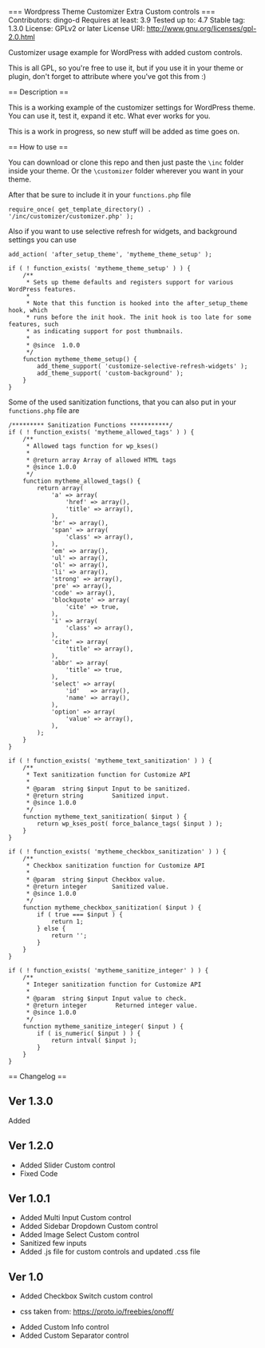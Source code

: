 === Wordpress Theme Customizer Extra Custom controls ===
Contributors: dingo-d
Requires at least: 3.9
Tested up to: 4.7
Stable tag: 1.3.0
License: GPLv2 or later
License URI: http://www.gnu.org/licenses/gpl-2.0.html

Customizer usage example for WordPress with added custom controls.

This is all GPL, so you're free to use it, but if you use it in your theme or plugin, don't forget to attribute where you've got this from :)

== Description ==

This is a working example of the customizer settings for WordPress theme. You can use it, test it, expand it etc. What ever works for you.

This is a work in progress, so new stuff will be added as time goes on.

== How to use ==

You can download or clone this repo and then just paste the `\inc` folder inside your theme. Or the `\customizer` folder wherever you want in your theme.

After that be sure to include it in your `functions.php` file

```
require_once( get_template_directory() . '/inc/customizer/customizer.php' );
```

Also if you want to use selective refresh for widgets, and background settings you can use

```
add_action( 'after_setup_theme', 'mytheme_theme_setup' );

if ( ! function_exists( 'mytheme_theme_setup' ) ) {
	/**
	 * Sets up theme defaults and registers support for various WordPress features.
	 *
	 * Note that this function is hooked into the after_setup_theme hook, which
	 * runs before the init hook. The init hook is too late for some features, such
	 * as indicating support for post thumbnails.
	 *
	 * @since  1.0.0
	 */
	function mytheme_theme_setup() {
		add_theme_support( 'customize-selective-refresh-widgets' );
		add_theme_support( 'custom-background' );
	}
}
```

Some of the used sanitization functions, that you can also put in your `functions.php` file are

```
/********* Sanitization Functions ***********/
if ( ! function_exists( 'mytheme_allowed_tags' ) ) {
	/**
	 * Allowed tags function for wp_kses()
	 *
	 * @return array Array of allowed HTML tags
	 * @since 1.0.0
	 */
	function mytheme_allowed_tags() {
		return array(
			'a' => array(
				'href' => array(),
				'title' => array(),
			),
			'br' => array(),
			'span' => array(
				'class' => array(),
			),
			'em' => array(),
			'ul' => array(),
			'ol' => array(),
			'li' => array(),
			'strong' => array(),
			'pre' => array(),
			'code' => array(),
			'blockquote' => array(
				'cite' => true,
			),
			'i' => array(
				'class' => array(),
			),
			'cite' => array(
				'title' => array(),
			),
			'abbr' => array(
				'title' => true,
			),
			'select' => array(
				'id'   => array(),
				'name' => array(),
			),
			'option' => array(
				'value' => array(),
			),
		);
	}
}

if ( ! function_exists( 'mytheme_text_sanitization' ) ) {
	/**
	 * Text sanitization function for Customize API
	 *
	 * @param  string $input Input to be sanitized.
	 * @return string        Sanitized input.
	 * @since 1.0.0
	 */
	function mytheme_text_sanitization( $input ) {
		return wp_kses_post( force_balance_tags( $input ) );
	}
}

if ( ! function_exists( 'mytheme_checkbox_sanitization' ) ) {
	/**
	 * Checkbox sanitization function for Customize API
	 *
	 * @param  string $input Checkbox value.
	 * @return integer       Sanitized value.
	 * @since 1.0.0
	 */
	function mytheme_checkbox_sanitization( $input ) {
		if ( true === $input ) {
			return 1;
		} else {
			return '';
		}
	}
}

if ( ! function_exists( 'mytheme_sanitize_integer' ) ) {
	/**
	 * Integer sanitization function for Customize API
	 *
	 * @param  string $input Input value to check.
	 * @return integer        Returned integer value.
	 * @since 1.0.0
	 */
	function mytheme_sanitize_integer( $input ) {
		if ( is_numeric( $input ) ) {
			return intval( $input );
		}
	}
}
```

== Changelog ==

## Ver 1.3.0

Added

## Ver 1.2.0

* Added Slider Custom control
* Fixed Code

## Ver 1.0.1

* Added Multi Input Custom control
* Added Sidebar Dropdown Custom control
* Added Image Select Custom control
* Sanitized few inputs
* Added .js file for custom controls and updated .css file

## Ver 1.0

* Added Checkbox Switch custom control
- css taken from: https://proto.io/freebies/onoff/
* Added Custom Info control
* Added Custom Separator control

